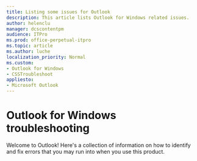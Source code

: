 ```yaml
---
title: Listing some issues for Outlook
description: This article lists Outlook for Windows related issues.
author: helenclu
manager: dcscontentpm
audience: ITPro
ms.prod: office-perpetual-itpro
ms.topic: article
ms.author: luche
localization_priority: Normal
ms.custom: 
- Outlook for Windows
- CSSTroubleshoot
appliesto: 
- Microsoft Outlook
---
```


# Outlook for Windows troubleshooting

Welcome to Outlook! Here's a collection of information on how to identify and fix errors that you may run into when you use this product.
